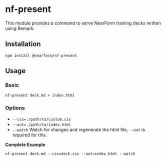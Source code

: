 # nf-present

This module provides a command to serve NearForm training decks written using Remark.

## Installation

`npm install @nearform/nf-present`

## Usage

### Basic

`nf-present deck.md > index.html`

### Options

- `--css=./path/to/custom.css`
- `--out=./path/to/index.html`
- `--watch` Watch for changes and regenerate the html file, `--out` is required for this.

**Complete Example**

`nf-present deck.md --css=deck.css --out=index.html --watch`